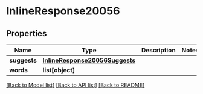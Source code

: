 # InlineResponse20056

## Properties
Name | Type | Description | Notes
------------ | ------------- | ------------- | -------------
**suggests** | [**InlineResponse20056Suggests**](InlineResponse20056Suggests.md) |  | 
**words** | **list[object]** |  | 

[[Back to Model list]](../README.md#documentation-for-models) [[Back to API list]](../README.md#documentation-for-api-endpoints) [[Back to README]](../README.md)


